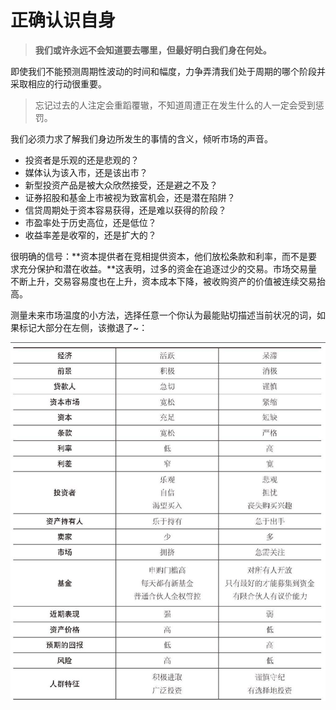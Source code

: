 # 正确认识自身

> **我们或许永远不会知道要去哪里，但最好明白我们身在何处。**

即使我们不能预测周期性波动的时间和幅度，力争弄清我们处于周期的哪个阶段并采取相应的行动很重要。

> 忘记过去的人注定会重蹈覆辙，不知道周遭正在发生什么的人一定会受到惩罚。

我们必须力求了解我们身边所发生的事情的含义，倾听市场的声音。

- 投资者是乐观的还是悲观的？
- 媒体认为该入市，还是该出市？
- 新型投资产品是被大众欣然接受，还是避之不及？
- 证券招股和基金上市被视为致富机会，还是潜在陷阱？
- 信贷周期处于资本容易获得，还是难以获得的阶段？
- 市盈率处于历史高位，还是低位？
- 收益率差是收窄的，还是扩大的？

很明确的信号：**资本提供者在竞相提供资本，他们放松条款和利率，而不是要求充分保护和潜在收益。**这表明，过多的资金在追逐过少的交易。市场交易量不断上升，交易容易度也在上升，资本成本下降，被收购资产的价值被连续交易抬高。

测量未来市场温度的小方法，选择任意一个你认为最能贴切描述当前状况的词，如果标记大部分在左侧，该撤退了~：

![image-20190502191510571](assets/image-20190502191510571.png)



